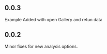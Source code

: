 ## 0.0.3

Example Added with open Gallery and retun data

## 0.0.2

Minor fixes for new analysis options.
